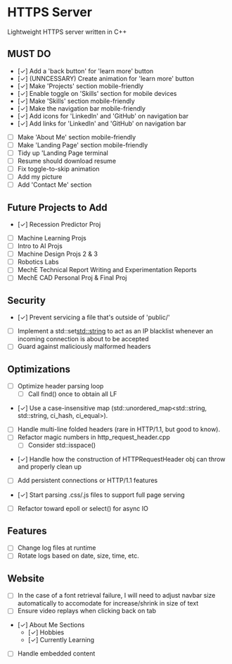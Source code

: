 # HTTPS Server
Lightweight HTTPS server written in C++

## MUST DO 
- [✓] Add a 'back button' for 'learn more' button
- [✓] (UNNCESSARY) Create animation for 'learn more' button
- [✓] Make 'Projects' section mobile-friendly
- [✓] Enable toggle on 'Skills' section for mobile devices
- [✓] Make 'Skills' section mobile-friendly
- [✓] Make the navigation bar mobile-friendly
- [✓] Add icons for 'LinkedIn' and 'GitHub' on navigation bar
- [✓] Add links for 'LinkedIn' and 'GitHub' on navigation bar
- [ ] Make 'About Me' section mobile-friendly
- [ ] Make 'Landing Page' section mobile-friendly
- [ ] Tidy up 'Landing Page terminal
- [ ] Resume should download resume
- [ ] Fix toggle-to-skip animation
- [ ] Add my picture
- [ ] Add 'Contact Me' section

## Future Projects to Add
- [✓] Recession Predictor Proj
- [ ] Machine Learning Projs
- [ ] Intro to AI Projs
- [ ] Machine Design Projs 2 & 3
- [ ] Robotics Labs
- [ ] MechE Technical Report Writing and Experimentation Reports
- [ ] MechE CAD Personal Proj & Final Proj

## Security
- [✓] Prevent servicing a file that's outside of 'public/'
- [ ] Implement a std::set<std::string> to act as an IP blacklist whenever an incoming connection is about to be accepted
- [ ] Guard against maliciously malformed headers

## Optimizations
- [ ] Optimize header parsing loop  
  - [ ] Call find() once to obtain all LF
- [✓] Use a case-insensitive map (std::unordered_map<std::string, std::string, ci_hash, ci_equal>).
- [ ] Handle multi-line folded headers (rare in HTTP/1.1, but good to know).
- [ ] Refactor magic numbers in http_request_header.cpp
  - [ ] Consider std::isspace()
- [✓] Handle how the construction of HTTPRequestHeader obj can throw and properly clean up
- [ ] Add persistent connections or HTTP/1.1 features
- [✓] Start parsing .css/.js files to support full page serving
- [ ] Refactor toward epoll or select() for async IO

## Features
- [ ] Change log files at runtime
- [ ] Rotate logs based on date, size, time, etc.

## Website
- [ ] In the case of a font retrieval failure, I will need to adjust navbar size automatically to accomodate for increase/shrink in size of text
- [ ] Ensure video replays when clicking back on tab
- [✓] About Me Sections
  - [✓] Hobbies
  - [✓] Currently Learning
- [ ] Handle embedded content
  